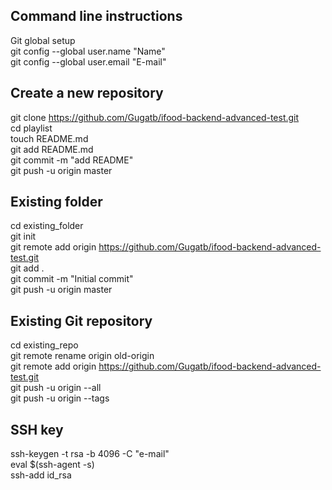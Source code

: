 
Command line instructions
-----------------------------------------------------------------------------------------
Git global setup  
git config --global user.name "Name"  
git config --global user.email "E-mail"  

Create a new repository
-----------------------------------------------------------------------------------------
git clone https://github.com/Gugatb/ifood-backend-advanced-test.git  
cd playlist  
touch README.md  
git add README.md  
git commit -m "add README"  
git push -u origin master  

Existing folder
-----------------------------------------------------------------------------------------
cd existing_folder  
git init  
git remote add origin https://github.com/Gugatb/ifood-backend-advanced-test.git  
git add .  
git commit -m "Initial commit"  
git push -u origin master  

Existing Git repository
-----------------------------------------------------------------------------------------
cd existing_repo  
git remote rename origin old-origin  
git remote add origin https://github.com/Gugatb/ifood-backend-advanced-test.git  
git push -u origin --all  
git push -u origin --tags  

SSH key
-----------------------------------------------------------------------------------------
ssh-keygen -t rsa -b 4096 -C "e-mail"  
eval $(ssh-agent -s)  
ssh-add id_rsa  
